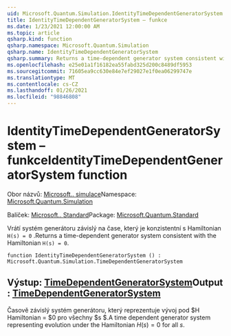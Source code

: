 ```yaml
---
uid: Microsoft.Quantum.Simulation.IdentityTimeDependentGeneratorSystem
title: IdentityTimeDependentGeneratorSystem – funkce
ms.date: 1/23/2021 12:00:00 AM
ms.topic: article
qsharp.kind: function
qsharp.namespace: Microsoft.Quantum.Simulation
qsharp.name: IdentityTimeDependentGeneratorSystem
qsharp.summary: Returns a time-dependent generator system consistent with the Hamiltonian `H(s) = 0`.
ms.openlocfilehash: e25e01a1f16182ea55fabd325d200c8489df5953
ms.sourcegitcommit: 71605ea9cc630e84e7ef29027e1f0ea06299747e
ms.translationtype: MT
ms.contentlocale: cs-CZ
ms.lasthandoff: 01/26/2021
ms.locfileid: "98846808"
---
```

# <a name="identitytimedependentgeneratorsystem-function"></a><span data-ttu-id="4b7f4-102">IdentityTimeDependentGeneratorSystem – funkce</span><span class="sxs-lookup"><span data-stu-id="4b7f4-102">IdentityTimeDependentGeneratorSystem function</span></span>

<span data-ttu-id="4b7f4-103">Obor názvů: [Microsoft.. simulace](xref:Microsoft.Quantum.Simulation)</span><span class="sxs-lookup"><span data-stu-id="4b7f4-103">Namespace: [Microsoft.Quantum.Simulation](xref:Microsoft.Quantum.Simulation)</span></span>

<span data-ttu-id="4b7f4-104">Balíček: [Microsoft.. Standard](https://nuget.org/packages/Microsoft.Quantum.Standard)</span><span class="sxs-lookup"><span data-stu-id="4b7f4-104">Package: [Microsoft.Quantum.Standard](https://nuget.org/packages/Microsoft.Quantum.Standard)</span></span>


<span data-ttu-id="4b7f4-105">Vrátí systém generátoru závislý na čase, který je konzistentní s Hamiltonian `H(s) = 0` .</span><span class="sxs-lookup"><span data-stu-id="4b7f4-105">Returns a time-dependent generator system consistent with the Hamiltonian `H(s) = 0`.</span></span>

```qsharp
function IdentityTimeDependentGeneratorSystem () : Microsoft.Quantum.Simulation.TimeDependentGeneratorSystem
```


## <a name="output--timedependentgeneratorsystem"></a><span data-ttu-id="4b7f4-106">Výstup: [TimeDependentGeneratorSystem](xref:Microsoft.Quantum.Simulation.TimeDependentGeneratorSystem)</span><span class="sxs-lookup"><span data-stu-id="4b7f4-106">Output : [TimeDependentGeneratorSystem](xref:Microsoft.Quantum.Simulation.TimeDependentGeneratorSystem)</span></span>

<span data-ttu-id="4b7f4-107">Časově závislý systém generátoru, který reprezentuje vývoj pod $H Hamiltonian = $0 pro všechny $s $.</span><span class="sxs-lookup"><span data-stu-id="4b7f4-107">A time dependent generator system representing evolution under the Hamiltonian $H(s) = 0$ for all $s$.</span></span>